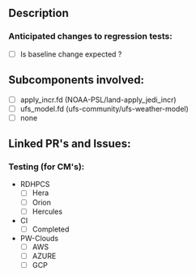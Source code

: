 ## Description
<!--
Provide a detailed description of what this PR does. What bug does it fix, or what feature does it add? Is a change of answers expected from this PR? Are any library updates included in this PR (modulefiles etc.)?
-->

### Anticipated changes to regression tests:
- [ ] Is baseline change expected ? <!-- Add "Baseline Change" Label -->

## Subcomponents involved:
- [ ] apply_incr.fd (NOAA-PSL/land-apply_jedi_incr)
- [ ] ufs_model.fd (ufs-community/ufs-weather-model)
- [ ] none

## Linked PR's and Issues:
<!--
Please link dependent pull requests.
EXAMPLE: Depends on ufs-community/land-DA/pull/<pullrequest_number>

Please link the related issues to be closed with this PR, whether in this repository, or in another repository.
EXAMPLE: Closes ufs-community/land-DA/issues/<issue_number>
-->

### Testing (for CM's):
- RDHPCS
    - [ ] Hera
    - [ ] Orion
    - [ ] Hercules
- CI
  - [ ] Completed
- PW-Clouds
  - [ ] AWS
  - [ ] AZURE
  - [ ] GCP
